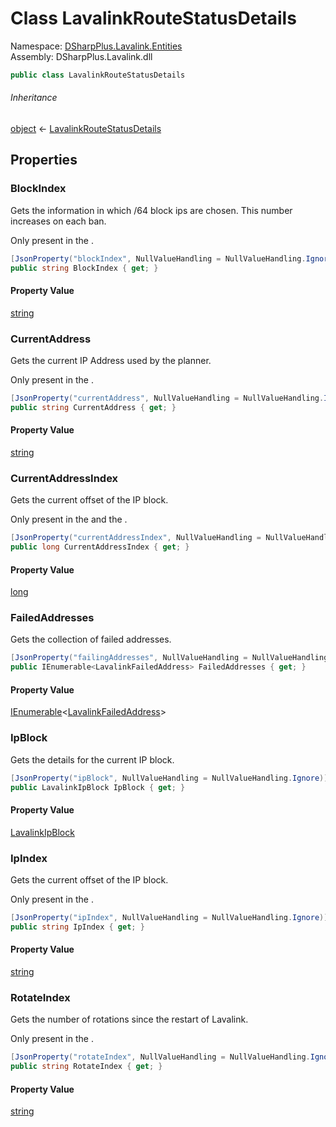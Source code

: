 # Class LavalinkRouteStatusDetails

Namespace: [DSharpPlus.Lavalink.Entities](DSharpPlus.Lavalink.Entities.md)  
Assembly: DSharpPlus.Lavalink.dll

```csharp
public class LavalinkRouteStatusDetails
```

###### Inheritance

[object](https://learn.microsoft.com/dotnet/api/system.object) ← 
[LavalinkRouteStatusDetails](DSharpPlus.Lavalink.Entities.LavalinkRouteStatusDetails.md)

## Properties

### <a id="DSharpPlus_Lavalink_Entities_LavalinkRouteStatusDetails_BlockIndex"></a>BlockIndex

Gets the information in which /64 block ips are chosen. This number increases on each ban.
<p>Only present in the <xref href="DSharpPlus.Lavalink.LavalinkRoutePlannerType.RotatingNanoIpRoutePlanner" data-throw-if-not-resolved="false"></xref>.</p>

```csharp
[JsonProperty("blockIndex", NullValueHandling = NullValueHandling.Ignore)]
public string BlockIndex { get; }
```

#### Property Value

[string](https://learn.microsoft.com/dotnet/api/system.string)

### <a id="DSharpPlus_Lavalink_Entities_LavalinkRouteStatusDetails_CurrentAddress"></a>CurrentAddress

Gets the current IP Address used by the planner.
<p>Only present in the <xref href="DSharpPlus.Lavalink.LavalinkRoutePlannerType.RotatingIpRoutePlanner" data-throw-if-not-resolved="false"></xref>.</p>

```csharp
[JsonProperty("currentAddress", NullValueHandling = NullValueHandling.Ignore)]
public string CurrentAddress { get; }
```

#### Property Value

[string](https://learn.microsoft.com/dotnet/api/system.string)

### <a id="DSharpPlus_Lavalink_Entities_LavalinkRouteStatusDetails_CurrentAddressIndex"></a>CurrentAddressIndex

Gets the current offset of the IP block.
<p>Only present in the <xref href="DSharpPlus.Lavalink.LavalinkRoutePlannerType.NanoIpRoutePlanner" data-throw-if-not-resolved="false"></xref> and the <xref href="DSharpPlus.Lavalink.LavalinkRoutePlannerType.RotatingNanoIpRoutePlanner" data-throw-if-not-resolved="false"></xref>.</p>

```csharp
[JsonProperty("currentAddressIndex", NullValueHandling = NullValueHandling.Ignore)]
public long CurrentAddressIndex { get; }
```

#### Property Value

[long](https://learn.microsoft.com/dotnet/api/system.int64)

### <a id="DSharpPlus_Lavalink_Entities_LavalinkRouteStatusDetails_FailedAddresses"></a>FailedAddresses

Gets the collection of failed addresses.

```csharp
[JsonProperty("failingAddresses", NullValueHandling = NullValueHandling.Ignore)]
public IEnumerable<LavalinkFailedAddress> FailedAddresses { get; }
```

#### Property Value

[IEnumerable](https://learn.microsoft.com/dotnet/api/system.collections.generic.ienumerable\-1)<[LavalinkFailedAddress](DSharpPlus.Lavalink.Entities.LavalinkFailedAddress.md)\>

### <a id="DSharpPlus_Lavalink_Entities_LavalinkRouteStatusDetails_IpBlock"></a>IpBlock

Gets the details for the current IP block.

```csharp
[JsonProperty("ipBlock", NullValueHandling = NullValueHandling.Ignore)]
public LavalinkIpBlock IpBlock { get; }
```

#### Property Value

[LavalinkIpBlock](DSharpPlus.Lavalink.Entities.LavalinkIpBlock.md)

### <a id="DSharpPlus_Lavalink_Entities_LavalinkRouteStatusDetails_IpIndex"></a>IpIndex

Gets the current offset of the IP block.
<p>Only present in the <xref href="DSharpPlus.Lavalink.LavalinkRoutePlannerType.RotatingIpRoutePlanner" data-throw-if-not-resolved="false"></xref>.</p>

```csharp
[JsonProperty("ipIndex", NullValueHandling = NullValueHandling.Ignore)]
public string IpIndex { get; }
```

#### Property Value

[string](https://learn.microsoft.com/dotnet/api/system.string)

### <a id="DSharpPlus_Lavalink_Entities_LavalinkRouteStatusDetails_RotateIndex"></a>RotateIndex

Gets the number of rotations since the restart of Lavalink.
<p>Only present in the <xref href="DSharpPlus.Lavalink.LavalinkRoutePlannerType.RotatingIpRoutePlanner" data-throw-if-not-resolved="false"></xref>.</p>

```csharp
[JsonProperty("rotateIndex", NullValueHandling = NullValueHandling.Ignore)]
public string RotateIndex { get; }
```

#### Property Value

[string](https://learn.microsoft.com/dotnet/api/system.string)

